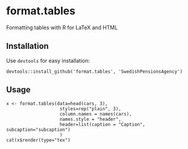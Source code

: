 format.tables
=============

Formatting tables with R for LaTeX and HTML

## Installation

Use `devtools` for easy installation:

    devtools::install_github('format.tables', 'SwedishPensionsAgency')
    
## Usage 
    
    x <- format.tables(data=head(cars, 3), 
                        styles=rep("plain", 3), 
                        column.names = names(cars), 
                        names.style = "header", 
                        header=list(caption = "Caption", subcaption="subcaption")
                        )
    cat(x$render(type="tex")
    


